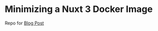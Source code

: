 # Minimizing a Nuxt 3 Docker Image

Repo for [Blog Post](https://dev.to/code42cate/minimizing-nuxt-3-docker-images-5d5g)
